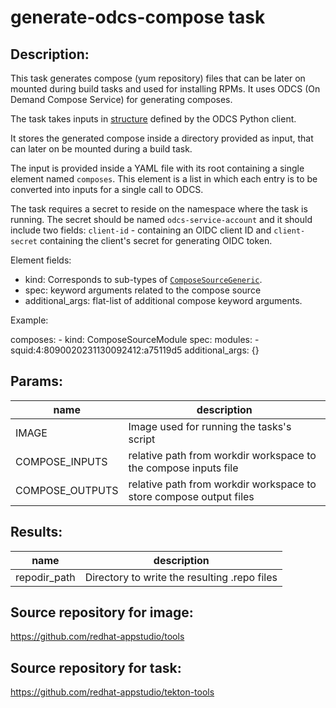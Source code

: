 # generate-odcs-compose task

## Description:
This task generates compose (yum repository) files that can be later on mounted during
build tasks and used for installing RPMs. It uses ODCS (On Demand Compose Service) for
generating composes.

The task takes inputs in [structure][input structure] defined by the ODCS Python client.

It stores the generated compose inside a directory provided as input, that can later on
be mounted during a build task.

The input is provided inside a YAML file with its root containing a single element
named `composes`. This element is a list in which each entry is to be converted
into inputs for a single call to ODCS.

The task requires a secret to reside on the namespace where the task is running.
The secret should be named `odcs-service-account` and it should include two fields:
`client-id` - containing an OIDC client ID and `client-secret` containing the client's
secret for generating OIDC token.

Element fields:

* kind: Corresponds to sub-types of [`ComposeSourceGeneric`][input structure].
* spec: keyword arguments related to the compose source
* additional_args: flat-list of additional compose keyword arguments.

Example:

composes:
    - kind: ComposeSourceModule
      spec:
        modules:
          - squid:4:8090020231130092412:a75119d5
      additional_args: {}

[input structure]: https://pagure.io/odcs/blob/master/f/client/odcs/client/odcs.py#_115


## Params:

| name            | description                                                       |
|-----------------|-------------------------------------------------------------------|
| IMAGE           | Image used for running the tasks's script                         |
| COMPOSE_INPUTS  | relative path from workdir workspace to the compose inputs file   |
| COMPOSE_OUTPUTS | relative path from workdir workspace to store compose output files|


## Results:

| name              | description                                  |
|-------------------|----------------------------------------------|
| repodir_path      | Directory to write the resulting .repo files |

## Source repository for image:
https://github.com/redhat-appstudio/tools

## Source repository for task:
https://github.com/redhat-appstudio/tekton-tools
